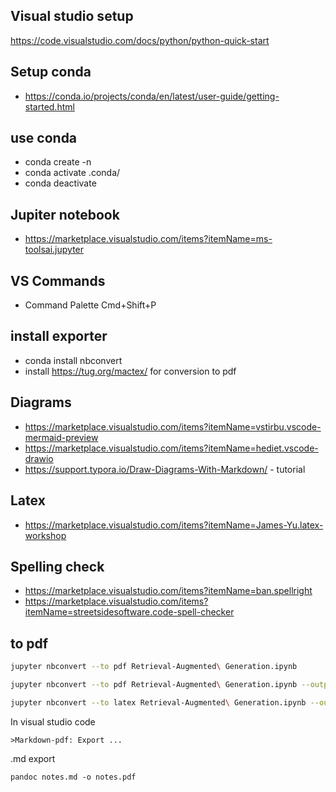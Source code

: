 

## Visual studio setup
https://code.visualstudio.com/docs/python/python-quick-start

## Setup conda
* https://conda.io/projects/conda/en/latest/user-guide/getting-started.html

## use conda
* conda create -n <environmentName>
* conda activate .conda/ 
* conda deactivate

## Jupiter notebook
* https://marketplace.visualstudio.com/items?itemName=ms-toolsai.jupyter

## VS Commands
* Command Palette  Cmd+Shift+P

## install exporter
* conda install nbconvert
* install https://tug.org/mactex/ for conversion to pdf

## Diagrams
* https://marketplace.visualstudio.com/items?itemName=vstirbu.vscode-mermaid-preview
* https://marketplace.visualstudio.com/items?itemName=hediet.vscode-drawio
* https://support.typora.io/Draw-Diagrams-With-Markdown/ - tutorial

## Latex
* https://marketplace.visualstudio.com/items?itemName=James-Yu.latex-workshop

## Spelling check
* https://marketplace.visualstudio.com/items?itemName=ban.spellright
* https://marketplace.visualstudio.com/items?itemName=streetsidesoftware.code-spell-checker

## to pdf
```bash
jupyter nbconvert --to pdf Retrieval-Augmented\ Generation.ipynb

jupyter nbconvert --to pdf Retrieval-Augmented\ Generation.ipynb --output Retrieval-Augmented\ Generation_v1.pdf

jupyter nbconvert --to latex Retrieval-Augmented\ Generation.ipynb --output Retrieval-Augmented\ Generation.tex

```
In visual studio code
```
>Markdown-pdf: Export ...
```

.md export
```
pandoc notes.md -o notes.pdf
```